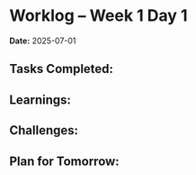 # Worklog – Week 1 Day 1

**Date:** 2025-07-01

**Tasks Completed:**
- 

**Learnings:**
- 

**Challenges:**
- 

**Plan for Tomorrow:**
- 
